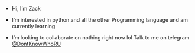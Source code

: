 - Hi, I’m Zack
- I’m interested in python and all the other Programming language and am currently learning 

- I’m looking to collaborate on nothing right now lol
Talk to me on telegram [@DontKnowWhoRU](https://t.me/DontKnowWhoRU)



<!---
Zack-Bloodshot/Zack-Bloodshot is a ✨ special ✨ repository because its `README.md` (this file) appears on your GitHub profile.
You can click the Preview link to take a look at your changes.
--->

